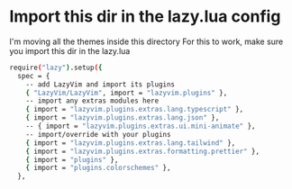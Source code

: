 # Import this dir in the lazy.lua config

I'm moving all the themes inside this directory
For this to work, make sure you import this dir in the lazy.lua

```bash
require("lazy").setup({
  spec = {
    -- add LazyVim and import its plugins
    { "LazyVim/LazyVim", import = "lazyvim.plugins" },
    -- import any extras modules here
    { import = "lazyvim.plugins.extras.lang.typescript" },
    { import = "lazyvim.plugins.extras.lang.json" },
    -- { import = "lazyvim.plugins.extras.ui.mini-animate" },
    -- import/override with your plugins
    { import = "lazyvim.plugins.extras.lang.tailwind" },
    { import = "lazyvim.plugins.extras.formatting.prettier" },
    { import = "plugins" },
    { import = "plugins.colorschemes" },
  },
```

